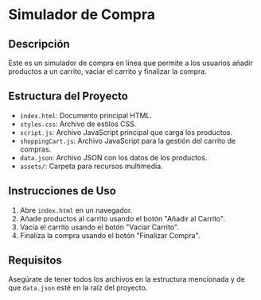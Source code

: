 # Simulador de Compra

## Descripción

Este es un simulador de compra en línea que permite a los usuarios añadir productos a un carrito, vaciar el carrito y finalizar la compra.

## Estructura del Proyecto

- `index.html`: Documento principal HTML.
- `styles.css`: Archivo de estilos CSS.
- `script.js`: Archivo JavaScript principal que carga los productos.
- `shoppingCart.js`: Archivo JavaScript para la gestión del carrito de compras.
- `data.json`: Archivo JSON con los datos de los productos.
- `assets/`: Carpeta para recursos multimedia.

## Instrucciones de Uso

1. Abre `index.html` en un navegador.
2. Añade productos al carrito usando el botón "Añadir al Carrito".
3. Vacía el carrito usando el botón "Vaciar Carrito".
4. Finaliza la compra usando el botón "Finalizar Compra".

## Requisitos

Asegúrate de tener todos los archivos en la estructura mencionada y de que `data.json` esté en la raíz del proyecto.
